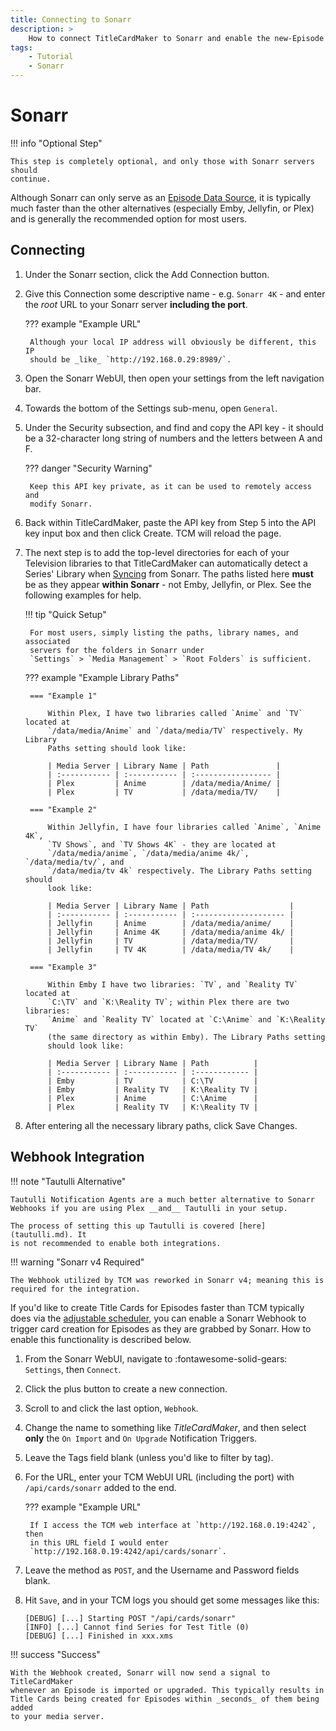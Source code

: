 ```yaml
---
title: Connecting to Sonarr
description: >
    How to connect TitleCardMaker to Sonarr and enable the new-Episode Webhook.
tags:
    - Tutorial
    - Sonarr
---
```


# Sonarr

!!! info "Optional Step"

    This step is completely optional, and only those with Sonarr servers should
    continue.

Although Sonarr can only serve as an
[Episode Data Source](../../user_guide/settings.md#episode-data-source), it is
typically much faster than the other alternatives (especially Emby, Jellyfin, or
Plex) and is generally the recommended option for most users.

## Connecting

1. Under the Sonarr section, click the
<span class="example md-button">Add Connection</span> button.

2. Give this Connection some descriptive name - e.g. `Sonarr 4K` - and enter the
_root_ URL to your Sonarr server __including the port__.

    ??? example "Example URL"

        Although your local IP address will obviously be different, this IP
        should be _like_ `http://192.168.0.29:8989/`.

3. Open the Sonarr WebUI, then open your settings from the left navigation bar.

4. Towards the bottom of the Settings sub-menu, open `General`.

5. Under the Security subsection, and find and copy the API key - it should be a
32-character long string of numbers and the letters between A and F.

    ??? danger "Security Warning"

        Keep this API key private, as it can be used to remotely access and
        modify Sonarr.

6. Back within TitleCardMaker, paste the API key from Step 5 into the API key
input box and then click <span class="example md-button">Create</span>. TCM will
reload the page.

7. The next step is to add the top-level directories for each of your Television
libraries to that TitleCardMaker can automatically detect a Series' Library when
[Syncing](../first_sync/sonarr.md) from Sonarr. The paths listed here __must__
be as they appear __within Sonarr__ - not Emby, Jellyfin, or Plex. See the
following examples for help.

    !!! tip "Quick Setup"

        For most users, simply listing the paths, library names, and associated
        servers for the folders in Sonarr under
        `Settings` > `Media Management` > `Root Folders` is sufficient.

    ??? example "Example Library Paths"

        === "Example 1"

            Within Plex, I have two libraries called `Anime` and `TV` located at
            `/data/media/Anime` and `/data/media/TV` respectively. My Library
            Paths setting should look like:

            | Media Server | Library Name | Path               |
            | :----------- | :----------- | :----------------- |
            | Plex         | Anime        | /data/media/Anime/ |
            | Plex         | TV           | /data/media/TV/    |

        === "Example 2"

            Within Jellyfin, I have four libraries called `Anime`, `Anime 4K`,
            `TV Shows`, and `TV Shows 4K` - they are located at
            `/data/media/anime`, `/data/media/anime 4k/`, `/data/media/tv/`, and
            `/data/media/tv 4k` respectively. The Library Paths setting should
            look like:

            | Media Server | Library Name | Path                  |
            | :----------- | :----------- | :-------------------- |
            | Jellyfin     | Anime        | /data/media/anime/    |
            | Jellyfin     | Anime 4K     | /data/media/anime 4k/ |
            | Jellyfin     | TV           | /data/media/TV/       |
            | Jellyfin     | TV 4K        | /data/media/TV 4k/    |

        === "Example 3"

            Within Emby I have two libraries: `TV`, and `Reality TV` located at
            `C:\TV` and `K:\Reality TV`; within Plex there are two libraries:
            `Anime` and `Reality TV` located at `C:\Anime` and `K:\Reality TV`
            (the same directory as within Emby). The Library Paths setting
            should look like:

            | Media Server | Library Name | Path          |
            | :----------- | :----------- | :------------ |
            | Emby         | TV           | C:\TV         |
            | Emby         | Reality TV   | K:\Reality TV |
            | Plex         | Anime        | C:\Anime      |
            | Plex         | Reality TV   | K:\Reality TV |

8. After entering all the necessary library paths, click
<span class="example md-button">Save Changes</span>.

## Webhook Integration

!!! note "Tautulli Alternative"

    Tautulli Notification Agents are a much better alternative to Sonarr
    Webhooks if you are using Plex __and__ Tautulli in your setup.

    The process of setting this up Tautulli is covered [here](tautulli.md). It
    is not recommended to enable both integrations.

!!! warning "Sonarr v4 Required"

    The Webhook utilized by TCM was reworked in Sonarr v4; meaning this is
    required for the integration.

If you'd like to create Title Cards for Episodes faster than TCM typically does
via the [adjustable scheduler](../scheduler.md), you can enable a Sonarr Webhook
to trigger card creation for Episodes as they are grabbed by Sonarr. How to
enable this functionality is described below.

1. From the Sonarr WebUI, navigate to :fontawesome-solid-gears: `Settings`, then
`Connect`.

2. Click the plus button to create a new connection.

3. Scroll to and click the last option, `Webhook`.

4. Change the name to something like _TitleCardMaker_, and then select __only__
the `On Import` and `On Upgrade` Notification Triggers.

5. Leave the Tags field blank (unless you'd like to filter by tag).

6. For the URL, enter your TCM WebUI URL (including the port) with
`/api/cards/sonarr` added to the end.

    ??? example "Example URL"

        If I access the TCM web interface at `http://192.168.0.19:4242`, then
        in this URL field I would enter
        `http://192.168.0.19:4242/api/cards/sonarr`.

7. Leave the method as `POST`, and the Username and Password fields blank.

8. Hit `Save`, and in your TCM logs you should get some messages like this:

    ```
    [DEBUG] [...] Starting POST "/api/cards/sonarr"
    [INFO] [...] Cannot find Series for Test Title (0)
    [DEBUG] [...] Finished in xxx.xms
    ```

!!! success "Success"

    With the Webhook created, Sonarr will now send a signal to TitleCardMaker
    whenever an Episode is imported or upgraded. This typically results in
    Title Cards being created for Episodes within _seconds_ of them being added
    to your media server.
